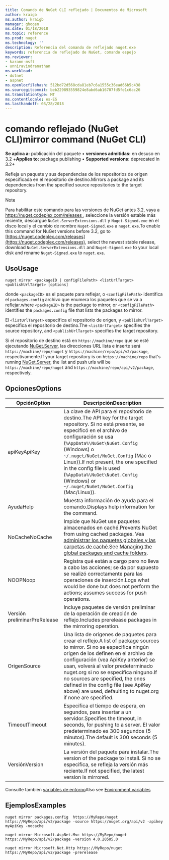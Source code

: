 ```yaml
---
title: Comando de NuGet CLI reflejado | Documentos de Microsoft
author: kraigb
ms.author: kraigb
manager: ghogen
ms.date: 01/18/2018
ms.topic: reference
ms.prod: nuget
ms.technology: ''
description: Referencia del comando de reflejado nuget.exe
keywords: referencia de reflejado de NuGet, comando espejo
ms.reviewer:
- karann-msft
- unniravindranathan
ms.workload:
- dotnet
- aspnet
ms.openlocfilehash: 512bd72d568cda81eb7c6a1555c36ead66b5c438
ms.sourcegitcommit: beb229893559824e8abd6ab16707fd5fe1c6ac26
ms.translationtype: MT
ms.contentlocale: es-ES
ms.lasthandoff: 03/28/2018
---
```

# <a name="mirror-command-nuget-cli"></a><span data-ttu-id="c7258-104">comando reflejado (NuGet CLI)</span><span class="sxs-lookup"><span data-stu-id="c7258-104">mirror command (NuGet CLI)</span></span>

<span data-ttu-id="c7258-105">**Se aplica a:** publicación del paquete &bullet; **versiones admitidas:** en desuso en 3.2 +</span><span class="sxs-lookup"><span data-stu-id="c7258-105">**Applies to:** package publishing &bullet; **Supported versions:** deprecated in 3.2+</span></span>

<span data-ttu-id="c7258-106">Refleja un paquete y sus dependencias de los repositorios de origen especificada en el repositorio de destino.</span><span class="sxs-lookup"><span data-stu-id="c7258-106">Mirrors a package and its dependencies from the specified source repositories to the target repository.</span></span>

> [!NOTE]
> <span data-ttu-id="c7258-107">Para habilitar este comando para las versiones de NuGet antes 3.2, vaya a [ https://nuget.codeplex.com/releases ](https://nuget.codeplex.com/releases), seleccione la versión estable más reciente, descargue `NuGet.ServerExtensions.dll` y `Nuget-Signed.exe` en el disco local y el cambio de nombre `Nuget-Signed.exe` a `nuget.exe`.</span><span class="sxs-lookup"><span data-stu-id="c7258-107">To enable this command for NuGet versions before 3.2, go to [https://nuget.codeplex.com/releases](https://nuget.codeplex.com/releases), select the newest stable release, download `NuGet.ServerExtensions.dll` and `Nuget-Signed.exe` to your local disk and rename `Nuget-Signed.exe` to `nuget.exe`.</span></span>

## <a name="usage"></a><span data-ttu-id="c7258-108">Uso</span><span class="sxs-lookup"><span data-stu-id="c7258-108">Usage</span></span>

```cli
nuget mirror <packageID | configFilePath> <listUrlTarget> <publishUrlTarget> [options]
```

<span data-ttu-id="c7258-109">donde `<packageID>` es el paquete para reflejar, o `<configFilePath>` identifica el `packages.config` archivo que enumera los paquetes que se va a reflejar.</span><span class="sxs-lookup"><span data-stu-id="c7258-109">where `<packageID>` is the package to mirror, or `<configFilePath>` identifies the `packages.config` file that lists the packages to mirror.</span></span>

<span data-ttu-id="c7258-110">El `<listUrlTarget>` especifica el repositorio de origen, y `<publishUrlTarget>` especifica el repositorio de destino.</span><span class="sxs-lookup"><span data-stu-id="c7258-110">The `<listUrlTarget>` specifies the source repository, and `<publishUrlTarget>` specifies the target repository.</span></span>

<span data-ttu-id="c7258-111">Si el repositorio de destino está en `https://machine/repo` que se esté ejecutando [NuGet.Server](../hosting-packages/nuget-server.md), las direcciones URL lista e inserte será `https://machine/repo/nuget` y `https://machine/repo/api/v2/package`, respectivamente.</span><span class="sxs-lookup"><span data-stu-id="c7258-111">If your target repository is on `https://machine/repo` that's running [NuGet.Server](../hosting-packages/nuget-server.md), the list and push urls will be `https://machine/repo/nuget` and `https://machine/repo/api/v2/package`, respectively.</span></span>

## <a name="options"></a><span data-ttu-id="c7258-112">Opciones</span><span class="sxs-lookup"><span data-stu-id="c7258-112">Options</span></span>

| <span data-ttu-id="c7258-113">Opción</span><span class="sxs-lookup"><span data-stu-id="c7258-113">Option</span></span> | <span data-ttu-id="c7258-114">Descripción</span><span class="sxs-lookup"><span data-stu-id="c7258-114">Description</span></span> |
| --- | --- |
| <span data-ttu-id="c7258-115">apiKey</span><span class="sxs-lookup"><span data-stu-id="c7258-115">ApiKey</span></span> | <span data-ttu-id="c7258-116">La clave de API para el repositorio de destino.</span><span class="sxs-lookup"><span data-stu-id="c7258-116">The API key for the target repository.</span></span> <span data-ttu-id="c7258-117">Si no está presente, se especificó en el archivo de configuración se usa (`%AppData%\NuGet\NuGet.Config` (Windows) o `~/.nuget/NuGet/NuGet.Config` (Mac o Linux)).</span><span class="sxs-lookup"><span data-stu-id="c7258-117">If not present,  the one specified in the config file is used (`%AppData%\NuGet\NuGet.Config` (Windows) or `~/.nuget/NuGet/NuGet.Config` (Mac/Linux)).</span></span> |
| <span data-ttu-id="c7258-118">Ayuda</span><span class="sxs-lookup"><span data-stu-id="c7258-118">Help</span></span> | <span data-ttu-id="c7258-119">Muestra información de ayuda para el comando.</span><span class="sxs-lookup"><span data-stu-id="c7258-119">Displays help information for the command.</span></span> |
| <span data-ttu-id="c7258-120">NoCache</span><span class="sxs-lookup"><span data-stu-id="c7258-120">NoCache</span></span> | <span data-ttu-id="c7258-121">Impide que NuGet use paquetes almacenados en caché.</span><span class="sxs-lookup"><span data-stu-id="c7258-121">Prevents NuGet from using cached packages.</span></span> <span data-ttu-id="c7258-122">Vea [administrar los paquetes globales y las carpetas de caché](../consume-packages/managing-the-global-packages-and-cache-folders.md).</span><span class="sxs-lookup"><span data-stu-id="c7258-122">See [Managing the global packages and cache folders](../consume-packages/managing-the-global-packages-and-cache-folders.md).</span></span> |
| <span data-ttu-id="c7258-123">NOOP</span><span class="sxs-lookup"><span data-stu-id="c7258-123">Noop</span></span> | <span data-ttu-id="c7258-124">Registra qué están a cargo pero no lleva a cabo las acciones; se da por supuesto se realizó correctamente para las operaciones de inserción.</span><span class="sxs-lookup"><span data-stu-id="c7258-124">Logs what would be done but does not perform the actions; assumes success for push operations.</span></span> |
| <span data-ttu-id="c7258-125">Versión preliminar</span><span class="sxs-lookup"><span data-stu-id="c7258-125">PreRelease</span></span> | <span data-ttu-id="c7258-126">Incluye paquetes de versión preliminar de la operación de creación de reflejo.</span><span class="sxs-lookup"><span data-stu-id="c7258-126">Includes prerelease packages in the mirroring operation.</span></span> |
| <span data-ttu-id="c7258-127">Origen</span><span class="sxs-lookup"><span data-stu-id="c7258-127">Source</span></span> | <span data-ttu-id="c7258-128">Una lista de orígenes de paquetes para crear el reflejo.</span><span class="sxs-lookup"><span data-stu-id="c7258-128">A list of package sources to mirror.</span></span> <span data-ttu-id="c7258-129">Si no se especifica ningún origen de los definen en el archivo de configuración (vea ApiKey anterior) se usan, volverá al valor predeterminado nuget.org si no se especifica ninguno.</span><span class="sxs-lookup"><span data-stu-id="c7258-129">If no sources are specified, the ones defined in the config file (see ApiKey above) are used, defaulting to nuget.org if none are specified.</span></span> |
| <span data-ttu-id="c7258-130">Timeout</span><span class="sxs-lookup"><span data-stu-id="c7258-130">Timeout</span></span> | <span data-ttu-id="c7258-131">Especifica el tiempo de espera, en segundos, para insertar a un servidor.</span><span class="sxs-lookup"><span data-stu-id="c7258-131">Specifies the timeout, in seconds, for pushing to a server.</span></span> <span data-ttu-id="c7258-132">El valor predeterminado es 300 segundos (5 minutos).</span><span class="sxs-lookup"><span data-stu-id="c7258-132">The default is 300 seconds (5 minutes).</span></span> |
| <span data-ttu-id="c7258-133">Versión</span><span class="sxs-lookup"><span data-stu-id="c7258-133">Version</span></span> | <span data-ttu-id="c7258-134">La versión del paquete para instalar.</span><span class="sxs-lookup"><span data-stu-id="c7258-134">The version of the package to install.</span></span> <span data-ttu-id="c7258-135">Si no se especifica, se refleja la versión más reciente.</span><span class="sxs-lookup"><span data-stu-id="c7258-135">If not specified, the latest version is mirrored.</span></span> |

<span data-ttu-id="c7258-136">Consulte también [variables de entorno](cli-ref-environment-variables.md)</span><span class="sxs-lookup"><span data-stu-id="c7258-136">Also see [Environment variables](cli-ref-environment-variables.md)</span></span>

## <a name="examples"></a><span data-ttu-id="c7258-137">Ejemplos</span><span class="sxs-lookup"><span data-stu-id="c7258-137">Examples</span></span>

```cli
nuget mirror packages.config  https://MyRepo/nuget https://MyRepo/api/v2/package -source https://nuget.org/api/v2 -apikey myApiKey -nocache

nuget mirror Microsoft.AspNet.Mvc https://MyRepo/nuget https://MyRepo/api/v2/package -version 4.0.20505.0

nuget mirror Microsoft.Net.Http https://MyRepo/nuget https://MyRepo/api/v2/package -prerelease
```
